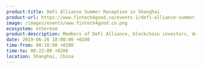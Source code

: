 ```yaml
---
product-title: DeFi Alliance Summer Reception in Shanghai
product-url: https://www.fintech4good.co/events-1/defi-alliance-summer-reception-in-shanghai
image: /images/events/www.fintech4good.co.png
ecosystem: ethereum
product-description: Members of DeFi Alliance, blockchain investors, decentralized finance startups, and multinational financial institutions will join this premier event to connect, learn and build powerful collaborative initiatives.
date: 2019-06-26 18:00:00 +0200
time-from: 00:18:00 +0200
time-to: 00:22:00 +0200
location: Shanghai, China
---
```

